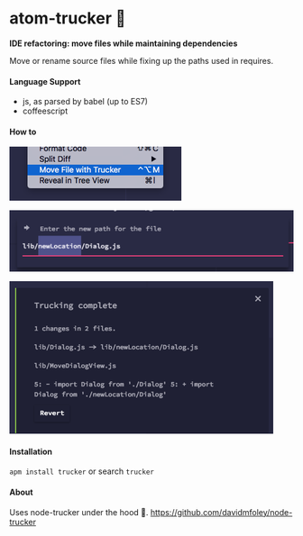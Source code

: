 # atom-trucker 🚚

**IDE refactoring: move files while maintaining dependencies**

Move or rename source files while fixing up the paths used in requires.

#### Language Support

* js, as parsed by babel (up to ES7)
* coffeescript

#### How to

![access via context menu](https://github.com/PTaylour/atom-trucker/raw/master/screenshot-menu.png)

![choose a new path](https://github.com/PTaylour/atom-trucker/raw/master/screenshot-choose.png)

![revert any mistakes](https://github.com/PTaylour/atom-trucker/raw/master/screenshot-success.png)

#### Installation

`apm install trucker` or search `trucker`

#### About

Uses node-trucker under the hood 🚚. https://github.com/davidmfoley/node-trucker
